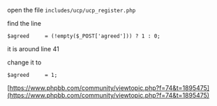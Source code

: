 open the file `includes/ucp/ucp_register.php`

find the line

`$agreed	 = (!empty($_POST['agreed'])) ? 1 : 0;`

it is around line 41

change it to 

`$agreed	 = 1;`


[https://www.phpbb.com/community/viewtopic.php?f=74&t=1895475](https://www.phpbb.com/community/viewtopic.php?f=74&t=1895475)
